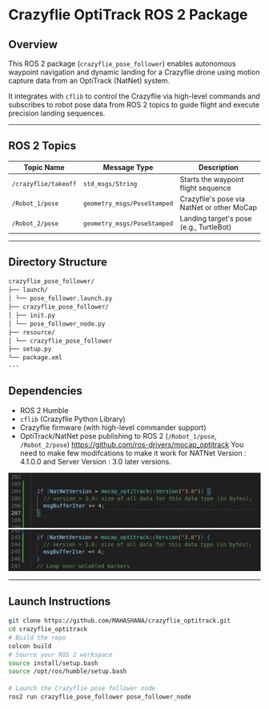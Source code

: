 # Crazyflie OptiTrack ROS 2 Package

## Overview

This ROS 2 package (`crazyflie_pose_follower`) enables autonomous waypoint navigation and dynamic landing for a Crazyflie drone using motion capture data from an OptiTrack (NatNet) system.

It integrates with `cflib` to control the Crazyflie via high-level commands and subscribes to robot pose data from ROS 2 topics to guide flight and execute precision landing sequences.

---

## ROS 2 Topics

| Topic Name          | Message Type         | Description                                  |
|---------------------|----------------------|----------------------------------------------|
| `/crazyflie/takeoff`| `std_msgs/String`     | Starts the waypoint flight sequence          |
| `/Robot_1/pose`     | `geometry_msgs/PoseStamped` | Crazyflie's pose via NatNet or other MoCap |
| `/Robot_2/pose`     | `geometry_msgs/PoseStamped` | Landing target's pose (e.g., TurtleBot)     |

---

## Directory Structure
```bash
crazyflie_pose_follower/
├── launch/
│ └── pose_follower.launch.py
├── crazyflie_pose_follower/
│ ├── init.py
│ └── pose_follower_node.py
├── resource/
│ └── crazyflie_pose_follower
├── setup.py
└── package.xml
---
```

## Dependencies

- ROS 2 Humble 
- `cflib` (Crazyflie Python Library)
- Crazyflie firmware (with high-level commander support)
- OptiTrack/NatNet pose publishing to ROS 2 (`/Robot_1/pose`, `/Robot_2/pose`) https://github.com/ros-drivers/mocap_optitrack
You need to make few modifcations to make it work for NATNet Version : 4.1.0.0
and Server Version : 3.0 later versions.

![src-->natnet-->natnet_messages.cpp lines 204-206](assets/img1.png)
![src-->natnet-->natnet_messages.cpp lines 223-226](assets/img2.png)

---

## Launch Instructions

```bash
git clone https://github.com/MAHASHANA/crazyflie_optitrack.git
cd crazyflie_optitrack
# Build the repo 
colcon build
# Source your ROS 2 workspace
source install/setup.bash
source /opt/ros/humble/setup.bash

# Launch the Crazyflie pose follower node
ros2 run crazyflie_pose_follower pose_follower_node 
